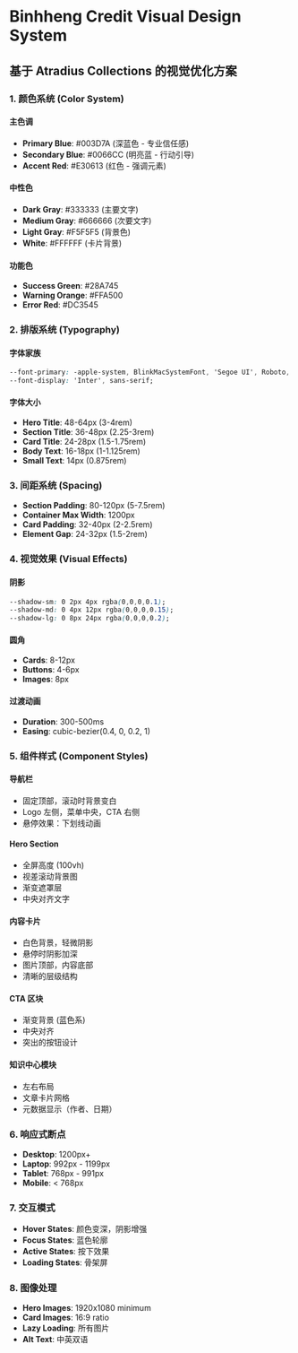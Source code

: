 # Binhheng Credit Visual Design System

## 基于 Atradius Collections 的视觉优化方案

### 1. 颜色系统 (Color System)

#### 主色调
- **Primary Blue**: #003D7A (深蓝色 - 专业信任感)
- **Secondary Blue**: #0066CC (明亮蓝 - 行动引导)
- **Accent Red**: #E30613 (红色 - 强调元素)

#### 中性色
- **Dark Gray**: #333333 (主要文字)
- **Medium Gray**: #666666 (次要文字)
- **Light Gray**: #F5F5F5 (背景色)
- **White**: #FFFFFF (卡片背景)

#### 功能色
- **Success Green**: #28A745
- **Warning Orange**: #FFA500
- **Error Red**: #DC3545

### 2. 排版系统 (Typography)

#### 字体家族
```css
--font-primary: -apple-system, BlinkMacSystemFont, 'Segoe UI', Roboto, sans-serif;
--font-display: 'Inter', sans-serif;
```

#### 字体大小
- **Hero Title**: 48-64px (3-4rem)
- **Section Title**: 36-48px (2.25-3rem)
- **Card Title**: 24-28px (1.5-1.75rem)
- **Body Text**: 16-18px (1-1.125rem)
- **Small Text**: 14px (0.875rem)

### 3. 间距系统 (Spacing)

- **Section Padding**: 80-120px (5-7.5rem)
- **Container Max Width**: 1200px
- **Card Padding**: 32-40px (2-2.5rem)
- **Element Gap**: 24-32px (1.5-2rem)

### 4. 视觉效果 (Visual Effects)

#### 阴影
```css
--shadow-sm: 0 2px 4px rgba(0,0,0,0.1);
--shadow-md: 0 4px 12px rgba(0,0,0,0.15);
--shadow-lg: 0 8px 24px rgba(0,0,0,0.2);
```

#### 圆角
- **Cards**: 8-12px
- **Buttons**: 4-6px
- **Images**: 8px

#### 过渡动画
- **Duration**: 300-500ms
- **Easing**: cubic-bezier(0.4, 0, 0.2, 1)

### 5. 组件样式 (Component Styles)

#### 导航栏
- 固定顶部，滚动时背景变白
- Logo 左侧，菜单中央，CTA 右侧
- 悬停效果：下划线动画

#### Hero Section
- 全屏高度 (100vh)
- 视差滚动背景图
- 渐变遮罩层
- 中央对齐文字

#### 内容卡片
- 白色背景，轻微阴影
- 悬停时阴影加深
- 图片顶部，内容底部
- 清晰的层级结构

#### CTA 区块
- 渐变背景 (蓝色系)
- 中央对齐
- 突出的按钮设计

#### 知识中心模块
- 左右布局
- 文章卡片网格
- 元数据显示（作者、日期）

### 6. 响应式断点

- **Desktop**: 1200px+
- **Laptop**: 992px - 1199px
- **Tablet**: 768px - 991px
- **Mobile**: < 768px

### 7. 交互模式

- **Hover States**: 颜色变深，阴影增强
- **Focus States**: 蓝色轮廓
- **Active States**: 按下效果
- **Loading States**: 骨架屏

### 8. 图像处理

- **Hero Images**: 1920x1080 minimum
- **Card Images**: 16:9 ratio
- **Lazy Loading**: 所有图片
- **Alt Text**: 中英双语

